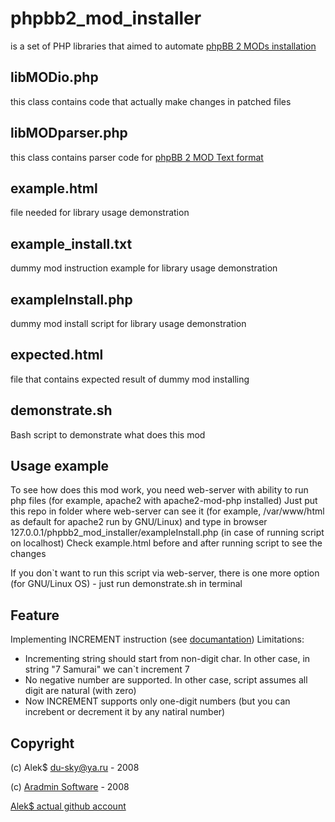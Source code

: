 # phpbb2_mod_installer

is a set of PHP libraries that aimed to automate [phpBB 2 MODs installation](https://wiki.phpbb.com/MOD_Text_Template)

## libMODio.php

this class contains code that actually make changes in patched files

## libMODparser.php

this class contains parser code for [phpBB 2 MOD Text format](https://wiki.phpbb.com/MOD_Text_Template)

## example.html

file needed for library usage demonstration

## example_install.txt

dummy mod instruction example for library usage demonstration

## exampleInstall.php

dummy mod install script for library usage demonstration

## expected.html

file that contains expected result of dummy mod installing

## demonstrate.sh

Bash script to demonstrate what does this mod

## Usage example

To see how does this mod work, you need web-server with ability to run php files (for example, apache2 with apache2-mod-php installed)
Just put this repo in folder where web-server can see it (for example, /var/www/html as default for apache2 run by GNU/Linux) and type in browser 127.0.0.1/phpbb2_mod_installer/exampleInstall.php (in case of running script on localhost)
Check example.html before and after running script to see the changes

If you don`t want to run this script via web-server, there is one more option (for GNU/Linux OS) - just run demonstrate.sh in terminal

## Feature

Implementing INCREMENT instruction (see [documantation](https://wiki.phpbb.com/MOD_Text_Template))
Limitations:

* Incrementing string should start from non-digit char. In other case, in string "7 Samurai" we can`t increment 7
* No negative number are supported. In other case, script assumes all digit are natural (with zero)
* Now INCREMENT supports only one-digit numbers (but you can increbent or decrement it by any natiral number)

## Copyright

(c) Alek$ <du-sky@ya.ru> - 2008

(c) [Aradmin Software](http://aradmin.org) - 2008

[Alek$ actual github account](https://github.com/nevkontakte)

